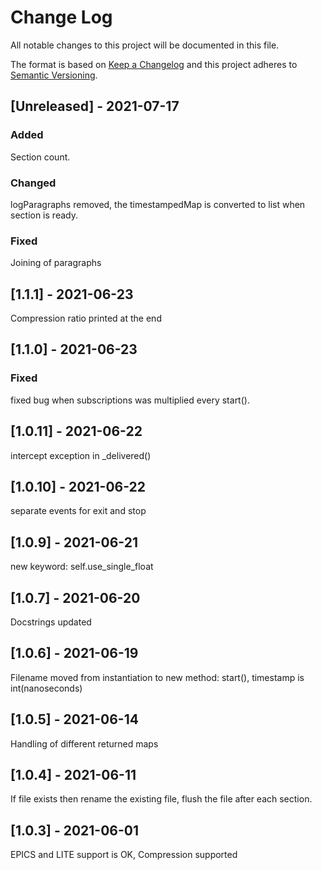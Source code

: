 # Change Log
All notable changes to this project will be documented in this file.
 
The format is based on [Keep a Changelog](http://keepachangelog.com/)
and this project adheres to [Semantic Versioning](http://semver.org/).
 
## [Unreleased] - 2021-07-17
 
### Added

Section count.
 
### Changed 

logParagraphs removed, the timestampedMap is converted to list when section is ready.

### Fixed

Joining of paragraphs

## [1.1.1] - 2021-06-23
  
Compression ratio printed at the end
  
## [1.1.0] - 2021-06-23

### Fixed
fixed bug when subscriptions was multiplied every start().

## [1.0.11] - 2021-06-22

intercept exception in _delivered()

## [1.0.10] - 2021-06-22

separate events for exit and stop

## [1.0.9] - 2021-06-21

new keyword: self.use_single_float

## [1.0.7] - 2021-06-20

Docstrings updated

## [1.0.6] - 2021-06-19

Filename moved from instantiation to new method: start(), timestamp is int(nanoseconds)

## [1.0.5] - 2021-06-14

Handling of different returned maps

## [1.0.4] - 2021-06-11

If file exists then rename the existing file, flush the file after each section.

## [1.0.3] - 2021-06-01

EPICS and LITE support is OK, Compression supported
